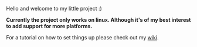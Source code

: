 Hello and welcome to my little project :)

**Currently the project only works on linux. Although it's of my best interest to add support for more platforms.**

For a tutorial on how to set things up please check out my [wiki](https://github.com/floppyMike/CustomLibrary/wiki).
